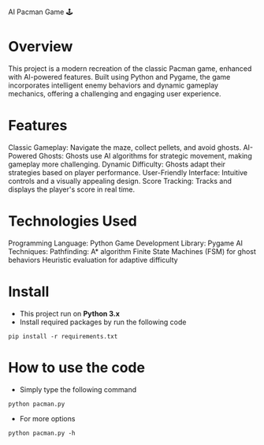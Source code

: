 AI Pacman Game 🕹️

# Overview
This project is a modern recreation of the classic Pacman game, enhanced with AI-powered features. Built using Python and Pygame, the game incorporates intelligent enemy behaviors and dynamic gameplay mechanics, offering a challenging and engaging user experience.

# Features
Classic Gameplay: Navigate the maze, collect pellets, and avoid ghosts.
AI-Powered Ghosts: Ghosts use AI algorithms for strategic movement, making gameplay more challenging.
Dynamic Difficulty: Ghosts adapt their strategies based on player performance.
User-Friendly Interface: Intuitive controls and a visually appealing design.
Score Tracking: Tracks and displays the player's score in real time.


# Technologies Used
Programming Language: Python
Game Development Library: Pygame
AI Techniques:
Pathfinding: A* algorithm
Finite State Machines (FSM) for ghost behaviors
Heuristic evaluation for adaptive difficulty

# Install
- This project run on **Python 3.x**
- Install required packages by run the following code
```
pip install -r requirements.txt
```

# How to use the code
- Simply type the following command
```
python pacman.py
```
- For more options
```
python pacman.py -h
```
